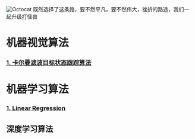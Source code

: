 ![Octocat](https://github.githubassets.com/images/icons/emoji/octocat.png) 既然选择了这条路，要不然平凡，要不然伟大，挫折的路途，我们一起升级打怪兽

# 机器视觉算法

### [1. 卡尔曼滤波目标状态跟踪算法](./docs/KalmanFilter.html)

# 机器学习算法

### [1. Linear Regression](./docs/SUPPORT.html)

## 深度学习算法
